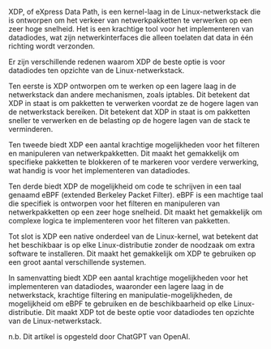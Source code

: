 XDP, of eXpress Data Path, is een kernel-laag in de Linux-netwerkstack die is ontworpen om het verkeer van netwerkpakketten te verwerken op een zeer hoge snelheid. Het is een krachtige tool voor het implementeren van datadiodes, wat zijn netwerkinterfaces die alleen toelaten dat data in één richting wordt verzonden.

Er zijn verschillende redenen waarom XDP de beste optie is voor datadiodes ten opzichte van de Linux-netwerkstack.

Ten eerste is XDP ontworpen om te werken op een lagere laag in de netwerkstack dan andere mechanismen, zoals iptables. Dit betekent dat XDP in staat is om pakketten te verwerken voordat ze de hogere lagen van de netwerkstack bereiken. Dit betekent dat XDP in staat is om pakketten sneller te verwerken en de belasting op de hogere lagen van de stack te verminderen.

Ten tweede biedt XDP een aantal krachtige mogelijkheden voor het filteren en manipuleren van netwerkpakketten. Dit maakt het gemakkelijk om specifieke pakketten te blokkeren of te markeren voor verdere verwerking, wat handig is voor het implementeren van datadiodes.

Ten derde biedt XDP de mogelijkheid om code te schrijven in een taal genaamd eBPF (extended Berkeley Packet Filter). eBPF is een machtige taal die specifiek is ontworpen voor het filteren en manipuleren van netwerkpakketten op een zeer hoge snelheid. Dit maakt het gemakkelijk om complexe logica te implementeren voor het filteren van pakketten.

Tot slot is XDP een native onderdeel van de Linux-kernel, wat betekent dat het beschikbaar is op elke Linux-distributie zonder de noodzaak om extra software te installeren. Dit maakt het gemakkelijk om XDP te gebruiken op een groot aantal verschillende systemen.

In samenvatting biedt XDP een aantal krachtige mogelijkheden voor het implementeren van datadiodes, waaronder een lagere laag in de netwerkstack, krachtige filtering en manipulatie-mogelijkheden, de mogelijkheid om eBPF te gebruiken en de beschikbaarheid op elke Linux-distributie. Dit maakt XDP tot de beste optie voor datadiodes ten opzichte van de Linux-netwerkstack.

n.b. Dit artikel is opgesteld door ChatGPT van OpenAI.
